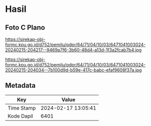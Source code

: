 # Hasil

## Foto C Plano

https://sirekap-obj-formc.kpu.go.id/d752/pemilu/pdpr/64/71/04/10/03/6471041003024-20240215-204217--9469a7f6-3b60-48d4-a13d-1f3a2fcab7b4.jpg

https://sirekap-obj-formc.kpu.go.id/d752/pemilu/pdpr/64/71/04/10/03/6471041003024-20240215-204034--7b100d9d-b59e-417c-babc-efaf9608f37a.jpg


## Metadata

| Key        | Value               |
| ---------- | ------------------- |
| Time Stamp | 2024-02-17 13:05:41 |
| Kode Dapil | 6401                |




